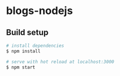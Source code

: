 # blogs-nodejs

## Build setup
```ruby
# install dependencies
$ npm install

# serve with hot reload at localhost:3000
$ npm start 
```
